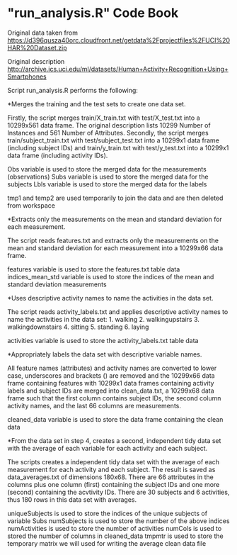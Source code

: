 "run_analysis.R" Code Book
========================

Original data taken from
https://d396qusza40orc.cloudfront.net/getdata%2Fprojectfiles%2FUCI%20HAR%20Dataset.zip

Original description
http://archive.ics.uci.edu/ml/datasets/Human+Activity+Recognition+Using+Smartphones

Script run_analysis.R performs the following:

*Merges the training and the test sets to create one data set.

Firstly, the script merges train/X_train.txt with test/X_test.txt into a 10299x561 data frame. The original description lists  10299 Number of Instances and 561 Number of Attributes.
Secondly, the script merges train/subject_train.txt with test/subject_test.txt into a 10299x1 data frame (including subject IDs) and train/y_train.txt with test/y_test.txt into a 10299x1 data frame (including activity IDs).

Obs variable is used to store the merged data for the measurements (observations)
Subs variable is used to store the merged data for the subjects
Lbls variable is used to store the merged data for the labels

tmp1 and temp2 are used temporarily to join the data and are then deleted from workspace

*Extracts only the measurements on the mean and standard deviation for each measurement.

The script reads features.txt and extracts only the measurements on the mean and standard deviation for each measurement into a 10299x66 data frame.

features variable is used to store the features.txt table data
indices_mean_std variable is used to store the indices of the mean and standard deviation measurements

*Uses descriptive activity names to name the activities in the data set.

The script reads activity_labels.txt and applies descriptive activity names to name the activities in the data set: 1. walking 2. walkingupstairs 3. walkingdownstairs 4. sitting 5. standing 6. laying

activities variable is used to store the activity_labels.txt table data

*Appropriately labels the data set with descriptive variable names. 

All feature names (attributes) and activity names are converted to lower case, underscores and brackets () are removed and the 10299x66 data frame containing features with 10299x1 data frames containing activity labels and subject IDs are merged into clean_data.txt, a 10299x68 data frame such that the first column contains subject IDs, the second column activity names, and the last 66 columns are measurements. 

cleaned_data variable is used to store the data frame containing the clean data

*From the data set in step 4, creates a second, independent tidy data set with the average of each variable for each activity and each subject.

The scripts creates a independent tidy data set with the average of each measurement for each activity and each subject. The result is saved as data_averages.txt of dimensions 180x68. There are 66 attributes in the columns plus one column (first) containing the subject IDs and one more (second) containing the acvtivity IDs. There are 30 subjects and 6 activities, thus 180 rows in this data set with averages.

uniqueSubjects is used to store the indices of the unique subjects of variable Subs
numSubjects is used to store the number of the above indices
numActivities is used to store the number of activities
numCols is used to stored the number of columns in cleaned_data
tmpmtr is used to store the temporary matrix we will used for writing the average clean data file

